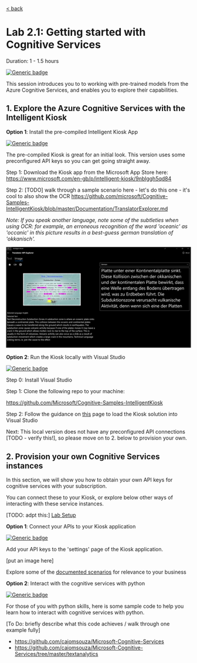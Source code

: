[< back](../Lab2.md)

# Lab 2.1: Getting started with Cognitive Services
Duration: 1 - 1.5 hours

[![Generic badge](https://img.shields.io/badge/STATUS-DRAFT-ORANGE.svg)](https://shields.io/)

This session introduces you to to working with pre-trained models from the Azure Cognitive Services, and enables you to explore their capabilities.
<!---
<img src=https://docs.microsoft.com/en-us/learn/achievements/data-ai/classify-and-moderate-text-with-azure-content-moderator.svg/>
<img src=https://docs.microsoft.com/en-us/learn/achievements/data-ai/create-and-publish-a-luis-model.svg>
<img src=https://docs.microsoft.com/en-us/learn/achievements/classify-user-feedback-with-the-text-analytics-api.svg>

-->
## 1. Explore the Azure Cognitive Services with the Intelligent Kiosk


**Option 1**: Install the pre-compiled Intelligent Kiosk App

[![Generic badge](https://img.shields.io/badge/mode-no_code-BLUE.svg)](https://shields.io/)

The pre-compiled Kiosk is great for an initial look. This version uses some preconfigured API keys so you can get going straight away.

Step 1: Download the Kiosk app from the Microsoft App Store here: https://www.microsoft.com/en-gb/p/intelligent-kiosk/9nblggh5qd84


Step 2: [TODO] walk through a sample scenario here - let's do this one - it's cool to also show the OCR
https://github.com/microsoft/Cognitive-Samples-IntelligentKiosk/blob/master/Documentation/TranslatorExplorer.md

*Note: If you speak another language, note some of the subtleties when using OCR: for example, an erroneous recognition of the word 'oceanic' as 'occanic' in this picture results in a best-guess german translation of 'okkanisch'.*

<img src='./img/OCR.jpg' />

**Option 2**: Run the Kiosk locally with Visual Studio

[![Generic badge](https://img.shields.io/badge/mode-no_code-BLUE.svg)](https://shields.io/)

Step 0: Install Visual Studio

Step 1: Clone the following repo to your machine:

https://github.com/Microsoft/Cognitive-Samples-IntelligentKiosk

Step 2: Follow the guidance on [this](https://github.com/Microsoft/Cognitive-Samples-IntelligentKiosk#Running-the-sample) page to load the Kiosk solution into Visual Studio 

<!--- probably update step 2 to put instructions inline, so as not to confuse the API configuration step -->

Next: This local version does not have any preconfigured API connections [TODO - verify this!], so please move on to 2. below to provision your own.



## 2. Provision your own Cognitive Services instances

In this section, we will show you how to obtain your own API keys for cognitive services with your subscription. 

You can connect these to your Kiosk, or explore below other ways of interacting with these service instances.

[TODO: adpt this:]
[Lab Setup](../Lab-Setup/lab2-setup.md)

**Option 1**: Connect your APIs to your Kiosk application

[![Generic badge](https://img.shields.io/badge/language-no_code-BLUE.svg)](https://shields.io/)

Add your API keys to the 'settings' page of the Kiosk application.

[put an image here]

Explore some of the [documented scenarios](https://github.com/Microsoft/Cognitive-Samples-IntelligentKiosk#Scenarios) for relevance to your business 


**Option 2**: Interact with the cognitive services with python

[![Generic badge](https://img.shields.io/badge/language-python-YELLOW.svg)](https://shields.io/)

For those of you with python skills, here is some sample code to help you learn how to interact with cognitive services with python.


[To Do: briefly describe what this code achieves / walk through one example fully]
- https://github.com/caiomsouza/Microsoft-Cognitive-Services
- https://github.com/caiomsouza/Microsoft-Cognitive-Services/tree/master/textanalytics


<pre>


</pre>